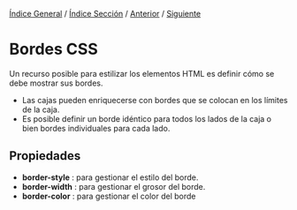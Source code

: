 [Índice General](../readme.md) / [Índice Sección](../bordes/bordes_css.md) / [Anterior](../readme.md) / [Siguiente](../css/bordes_css.md)

# Bordes CSS

Un recurso posible para estilizar los elementos HTML es definir cómo se debe mostrar sus bordes.

- Las cajas pueden enriquecerse con bordes que se colocan en los límites de la caja.
- Es posible definir un borde idéntico para todos los lados de la caja o bien bordes individuales para cada lado.

## Propiedades

- **border-style** : para gestionar el estilo del borde.
- **border-width** : para gestionar el grosor del borde.
- **border-color** : para gestionar el color del borde
